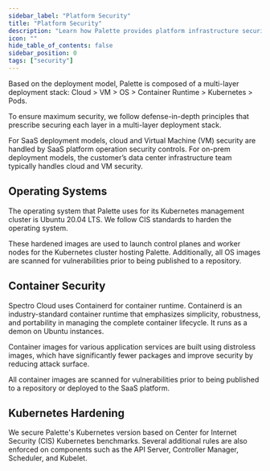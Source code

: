 ```yaml
---
sidebar_label: "Platform Security"
title: "Platform Security"
description: "Learn how Palette provides platform infrastructure security."
icon: ""
hide_table_of_contents: false
sidebar_position: 0
tags: ["security"]
---
```


Based on the deployment model, Palette is composed of a multi-layer deployment stack: Cloud > VM > OS > Container
Runtime > Kubernetes > Pods.

To ensure maximum security, we follow defense-in-depth principles that prescribe securing each layer in a multi-layer
deployment stack.

For SaaS deployment models, cloud and Virtual Machine (VM) security are handled by SaaS platform operation security
controls. For on-prem deployment models, the customer’s data center infrastructure team typically handles cloud and VM
security.

## Operating Systems

The operating system that Palette uses for its Kubernetes management cluster is Ubuntu 20.04 LTS. We follow CIS
standards to harden the operating system.

These hardened images are used to launch control planes and worker nodes for the Kubernetes cluster hosting Palette.
Additionally, all OS images are scanned for vulnerabilities prior to being published to a repository.

## Container Security

Spectro Cloud uses Containerd for container runtime. Containerd is an industry-standard container runtime that
emphasizes simplicity, robustness, and portability in managing the complete container lifecycle. It runs as a demon on
Ubuntu instances.

Container images for various application services are built using distroless images, which have significantly fewer
packages and improve security by reducing attack surface.

All container images are scanned for vulnerabilities prior to being published to a repository or deployed to the SaaS
platform.

## Kubernetes Hardening

We secure Palette's Kubernetes version based on Center for Internet Security (CIS) Kubernetes benchmarks. Several
additional rules are also enforced on components such as the API Server, Controller Manager, Scheduler, and Kubelet.
